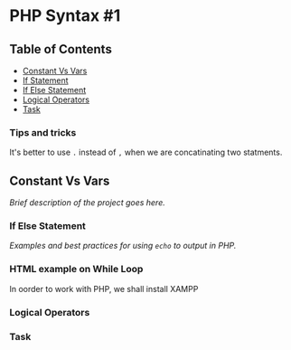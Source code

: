 # PHP Syntax #1

## Table of Contents
- [Constant Vs Vars](#Constant-Vs-Vars)
- [If Statement](#If-Statement)
- [If Else Statement](#If-Else-Statement)
- [Logical Operators](#Logical-Operators)
- [Task](#Task)


### Tips and tricks 

It's better to use  `.` instead of  `,` when we are concatinating two statments.


## Constant Vs Vars
_Brief description of the project goes here._

### If Else Statement
_Examples and best practices for using `echo` to output in PHP._

### HTML example on While Loop
In oorder to work with PHP, we shall install XAMPP


### Logical Operators


### Task

